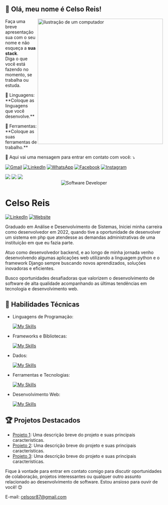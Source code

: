 ## 👋 Olá, meu nome é Celso Reis!
<img src="https://raw.githubusercontent.com/MicaelliMedeiros/micaellimedeiros/master/image/computer-illustration.png" alt="ilustração de um computador" min-width="400px" max-width="400px" width="400px" align="right">

<p align="left"> 
  Faça uma breve apresentação sua com o seu nome e não esqueça a <strong>sua stack</strong>.<br>
  Diga o que você está fazendo no momento, se trabalha ou estuda.
</p>

<p align="left">
  🦄 Linguagens: **Coloque as linguagens que você desenvolve.**
</p>

<p align="left">
  💼 Ferramentas: **Coloque as suas ferramentas de trabalho.**
</p>

<p align="left">
  💌 Aqui vai uma mensagem para entrar em contato com você: ⤵️
</p>

<p align="left">
  <a href="#" title="Gmail">
  <img src="https://img.shields.io/badge/-Gmail-FF0000?style=flat-square&labelColor=FF0000&logo=gmail&logoColor=white&link=LINK-DO-SEU-GMAIL" alt="Gmail"/></a>
  <a href="#" title="LinkedIn">
  <img src="https://img.shields.io/badge/-Linkedin-0e76a8?style=flat-square&logo=Linkedin&logoColor=white&link=LINK-DO-SEU-LINKEDIN" alt="LinkedIn"/></a>
  <a href="#" title="WhatsApp">
  <img src="https://img.shields.io/badge/-WhatsApp-25d366?style=flat-square&labelColor=25d366&logo=whatsapp&logoColor=white&link=API-DO-SEU-WHATSAPP" alt="WhatsApp"/></a>
  <a href="#" title="Facebook">
  <img src="https://img.shields.io/badge/-Facebook-3b5998?style=flat-square&labelColor=3b5998&logo=facebook&logoColor=white&link=LINK-DO-SEU-FACEBOOK" alt="Facebook"/></a>
  <a href="#" title="Instagram">
  <img src="https://img.shields.io/badge/-Instagram-DF0174?style=flat-square&labelColor=DF0174&logo=instagram&logoColor=white&link=LINK-DO-SEU-INSTAGRAM" alt="Instagram"/></a>
</p>


<div> 
  <a href="https://instagram.com/celso_s_reis" target="_blank"><img src="https://img.shields.io/badge/-Instagram-%23E4405F?style=for-the-badge&logo=instagram&logoColor=white" target="_blank"></a>
  <a href = "mailto:celsosr87@gmail.com"><img src="https://img.shields.io/badge/-Gmail-%23333?style=for-the-badge&logo=gmail&logoColor=white" target="_blank"></a>
  <a href="https://www.linkedin.com/in/celso-reis" target="_blank"><img src="https://img.shields.io/badge/-LinkedIn-%230077B5?style=for-the-badge&logo=linkedin&logoColor=white" target="_blank"></a>
</div>


<div align="center">
  <img src="https://media.istockphoto.com/id/1470350413/vector/software-developer-working-with-computers.jpg?s=612x612&w=0&k=20&c=rMDiFqhfe3PUzikjGeCuSl-x4YlXFCcnM_psO4MlOU0=" alt="Software Developer">
</div>

# Celso Reis
[![LinkedIn](https://img.shields.io/badge/LinkedIn-[CelsoReis]-blue?logo=linkedin)](https://www.linkedin.com/in/celso-reis-dev)
[![Website](https://img.shields.io/badge/Website-[CelsoReis]-blue?logo=google-chrome)](https://github.com/CelsoSReis)



Graduado em Análise e Desenvolvimento de Sistemas, Iniciei minha carreira como desenvolvedor em 2022, quando tive a oportunidade de desenvolver um sistema em php que atendesse as demandas administrativas de uma instituição em que eu fazia parte.

Atuo como desenvolvedor backend, e ao longo de minha jornada venho desenvolvendo algumas aplicações web utilizando a linguagem python e o framework Django sempre buscando novos aprendizados, soluções inovadoras e eficientes.

Busco oportunidades desafiadoras que valorizem o desenvolvimento de software de alta qualidade acompanhando as últimas tendências em tecnologia e desenvolvimento web.


## 🚀 Habilidades Técnicas

- Linguagens de Programação: 

    [![My Skills](https://skillicons.dev/icons?i=python,javascript)](https://skillicons.dev)
- Frameworks e Bibliotecas: 

    [![My Skills](https://skillicons.dev/icons?i=django,react,bootstrap)](https://skillicons.dev)
- Dados: 

    [![My Skills](https://skillicons.dev/icons?i=mysql,postgresql)](https://skillicons.dev)
- Ferramentas e Tecnologias: 

    [![My Skills](https://skillicons.dev/icons?i=git,github,vscode)](https://skillicons.dev)
- Desenvolvimento Web:

    [![My Skills](https://skillicons.dev/icons?i=php,html,css)](https://skillicons.dev)

## 🏆 Projetos Destacados

- [Projeto 1](https://github.com/[seu-usuario]/projeto1): Uma descrição breve do projeto e suas principais características.
- [Projeto 2](https://github.com/[seu-usuario]/projeto2): Uma descrição breve do projeto e suas principais características.
- [Projeto 3](https://github.com/[seu-usuario]/projeto3): Uma descrição breve do projeto e suas principais características.


Fique à vontade para entrar em contato comigo para discutir oportunidades de colaboração, projetos interessantes ou qualquer outro assunto relacionado ao desenvolvimento de software. Estou ansioso para ouvir de você! 😊

E-mail: celsosr87@gmail.com
